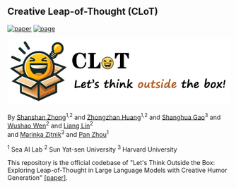 
## Creative Leap-of-Thought (CLoT)
[![paper](https://img.shields.io/badge/cs.CV-1111.11111-b31b1b?logo=arxiv&logoColor=red)](www.google.com)
[![page](https://img.shields.io/badge/Project_Page-CLoT-orange)](www.google.com)
</br>

<img src="image/logo2.png" width="550" height="150"> 


By [Shanshan Zhong](https://github.com/zhongshsh)<sup>1,2</sup> and [Zhongzhan Huang](https://dedekinds.github.io)<sup>1,2</sup> and [Shanghua Gao](https://shgao.site/)<sup>3</sup>  and [Wushao Wen](https://scholar.google.com/citations?user=FSnLWy4AAAAJ)<sup>2</sup> and [Liang Lin](http://www.linliang.net)<sup>2</sup>  </br> and [Marinka Zitnik](https://zitniklab.hms.harvard.edu/)<sup>3</sup> and [Pan Zhou](https://panzhous.github.io/)<sup>1</sup>

<sup>1</sup> Sea AI Lab  <sup>2</sup> Sun Yat-sen University <sup>3</sup> Harvard University

This repository is the official codebase of "Let's Think Outside the Box: Exploring Leap-of-Thought in Large Language Models with Creative Humor Generation" [[paper]](www.google.com).




